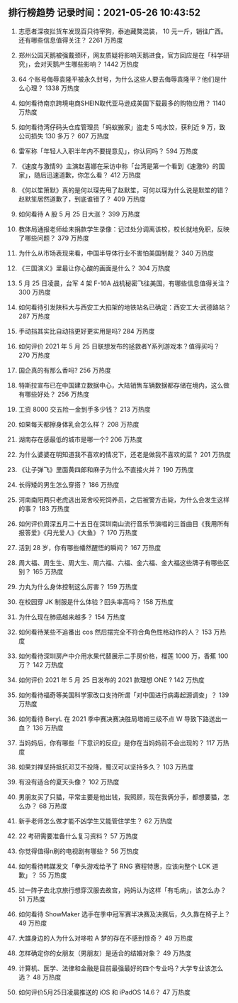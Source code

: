 
## 排行榜趋势 记录时间：2021-05-26 10:43:52
  
  1. 志愿者深夜拦货车发现百只待宰狗，泰迪藏獒混装， 10 元一斤，销往广西。还有哪些信息值得关注？ 2261 万热度
    
  2. 郑州公园天鹅被强戴颈环，网友质疑将影响天鹅进食，官方回应是在「科学研究」，会对天鹅产生哪些影响？ 1442 万热度
    
  3. 64 个账号侮辱袁隆平被永久封号，为什么这些人要去侮辱袁隆平？他们是什么心理？ 1338 万热度
    
  4. 如何看待南京跨境电商SHEIN取代亚马逊成美国下载最多的购物应用？ 1140 万热度
    
  5. 如何看待湾仔码头仓库管理员「蚂蚁搬家」盗走 5 吨水饺，获利近 9 万，致公司损失 130 多万？ 607 万热度
    
  6. 雷军称「年轻人入职半年内不要提意见」，你认同吗？ 594 万热度
    
  7. 《速度与激情9》主演赵喜娜在采访中称「台湾是第一个看到《速激9》的国家」，随后迅速道歉，你怎么看？ 412 万热度
    
  8. 《何以笙箫默》真的是何以琛先甩了赵默笙，可何以琛为什么说是默笙的错？赵默笙居然道歉了，到底谁错了？ 409 万热度
    
  9. 如何看待 A 股 5 月 25 日大涨？ 399 万热度
    
  10. 教体局通报老师给未捐款学生录像：记过处分调离该校，校长就地免职，反映了哪些问题？ 379 万热度
    
  11. 为什么从市场表现来看，中国半导体行业不害怕美国制裁？ 340 万热度
    
  12. 《三国演义》里最让你心酸的画面是什么？ 304 万热度
    
  13. 5 月 25 日凌晨，台军 4 架 F-16A 战机秘密飞往美国，有哪些信息值得关注？ 300 万热度
    
  14. 如何看待引发陕科大与西安工大掐架的地铁站名已确定：西安工大·武德路站？ 287 万热度
    
  15. 手动挡其实比自动挡更好更实用是吗? 284 万热度
    
  16. 如何评价 2021 年 5 月 25 日联想发布的拯救者Y系列游戏本？值得买吗？ 270 万热度
    
  17. 国企真的有那么香吗? 256 万热度
    
  18. 特斯拉宣布已在中国建立数据中心，大陆销售车辆数据都存储在境内，这么做有哪些好处？ 256 万热度
    
  19. 工资 8000 交五险一金到手多少钱？ 213 万热度
    
  20. 如果每天都擦身体乳会怎么样？ 208 万热度
    
  21. 湖南存在感最低的城市是哪一个? 206 万热度
    
  22. 为什么婆婆在明知道我不喜欢的情况下，还老是做我不喜欢的菜？ 201 万热度
    
  23. 《让子弹飞》里面黄四郎和麻子为什么不直接火并？ 190 万热度
    
  24. 长得矮的男生怎么穿搭？ 186 万热度
    
  25. 河南南阳两只老虎逃出笼舍咬死饲养员，之后被警方击毙，为什么会发生这样的事？ 183 万热度
    
  26. 如何评价周深五月二十五日在深圳南山流行音乐节演唱的三首曲目《我用所有报答爱》《月光爱人》《大鱼》？ 170 万热度
    
  27. 活到 28 岁，你有哪些幡然醒悟的瞬间？ 167 万热度
    
  28. 周大福、周生生、周大生、周六福、六福、金六福、金大福这些牌子有哪些区别？ 165 万热度
    
  29. 力丸为什么身体控制这么厉害？ 159 万热度
    
  30. 在校园穿 JK 制服是什么体验？回头率高吗？ 158 万热度
    
  31. 为什么现在肺癌越来越多？ 154 万热度
    
  32. 如何看待某些不追番出 cos 然后摆完全不符合角色性格动作的人？ 153 万热度
    
  33. 如何看待深圳房产中介用水果代替展示二手房价格，榴莲 1000 万，香蕉 100 万？ 142 万热度
    
  34. 如何评价 2021 年 5 月 25 日发布的 2021 款理想 ONE ? 142 万热度
    
  35. 如何看待福奇等美国科学家改口支持所谓「对中国进行病毒起源调查」？ 139 万热度
    
  36. 如何看待 BeryL 在 2021 季中赛决赛决胜局塔姆三级不点 W 导致下路送出一血？ 136 万热度
    
  37. 当妈妈后，你有哪些「下意识的反应」是你在当妈妈前不会出现的？ 117 万热度
    
  38. 如果刘禅坚持抵抗邓艾不投降，蜀汉可以坚持多久？ 103 万热度
    
  39. 有没有适合的夏天头像？ 102 万热度
    
  40. 男朋友买了只猫，平常主要是他出钱，我照顾，现在我俩分手，都想要猫，怎么办？ 68 万热度
    
  41. 新手老师怎么做才能不凶学生又能管住学生？ 62 万热度
    
  42. 22 考研需要准备什么复习资料？ 57 万热度
    
  43. 你觉得值得n刷的电视剧有哪些？ 56 万热度
    
  44. 如何看待韩媒发文「拳头游戏给予了 RNG 赛程特惠，应该向整个 LCK 道歉」？ 55 万热度
    
  45. 过一阵子去北京旅行想穿汉服去故宫，妈妈认为这样「有毛病」，该怎么办？ 51 万热度
    
  46. 如何看待 ShowMaker 选手在季中冠军赛半决赛及决赛后，久久靠在椅子上？ 49 万热度
    
  47. 大雄身边的人为什么对哆啦 A 梦的存在不感到惊奇？ 49 万热度
    
  48. 怎样确定你的女朋友（男朋友）是适合的结婚对象？ 49 万热度
    
  49. 计算机、医学、法律和金融是目前最强最好的四个专业吗？大学专业该怎么选？ 48 万热度
    
  50. 如何评价5月25日凌晨推送的 iOS 和 iPadOS 14.6？ 47 万热度
    